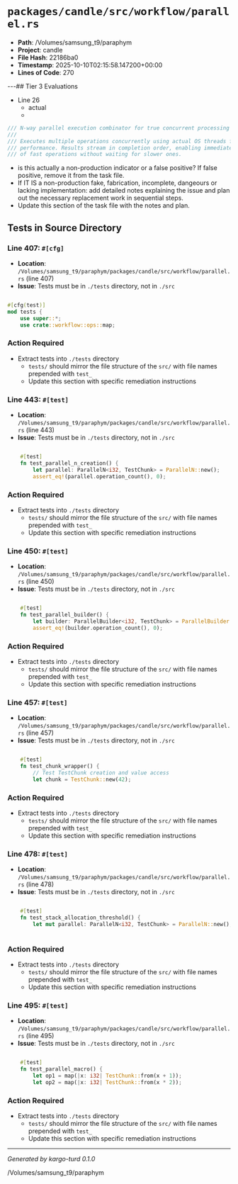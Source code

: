 # `packages/candle/src/workflow/parallel.rs`

- **Path**: /Volumes/samsung_t9/paraphym
- **Project**: candle
- **File Hash**: 22186ba0  
- **Timestamp**: 2025-10-10T02:15:58.147200+00:00  
- **Lines of Code**: 270

---## Tier 3 Evaluations


- Line 26
  - actual
  - 

```rust
/// N-way parallel execution combinator for true concurrent processing
///
/// Executes multiple operations concurrently using actual OS threads for maximum
/// performance. Results stream in completion order, enabling immediate processing
/// of fast operations without waiting for slower ones.
```

- is this actually a non-production indicator or a false positive? If false positive, remove it from the task file.
- If IT IS a non-production fake, fabrication, incomplete, dangeours or lacking implementation: add detailed notes explaining the issue and plan out the necessary replacement work in sequential steps. 
- Update this section of the task file with the notes and plan.

## Tests in Source Directory


### Line 407: `#[cfg]`

- **Location**: `/Volumes/samsung_t9/paraphym/packages/candle/src/workflow/parallel.rs` (line 407)
- **Issue**: Tests must be in `./tests` directory, not in `./src`

```rust

#[cfg(test)]
mod tests {
    use super::*;
    use crate::workflow::ops::map;
```

### Action Required

- Extract tests into `./tests` directory
  - `tests/` should mirror the file structure of the `src/` with file names prepended with `test_`
  - Update this section with specific remediation instructions
  


### Line 443: `#[test]`

- **Location**: `/Volumes/samsung_t9/paraphym/packages/candle/src/workflow/parallel.rs` (line 443)
- **Issue**: Tests must be in `./tests` directory, not in `./src`

```rust

    #[test]
    fn test_parallel_n_creation() {
        let parallel: ParallelN<i32, TestChunk> = ParallelN::new();
        assert_eq!(parallel.operation_count(), 0);
```

### Action Required

- Extract tests into `./tests` directory
  - `tests/` should mirror the file structure of the `src/` with file names prepended with `test_`
  - Update this section with specific remediation instructions
  


### Line 450: `#[test]`

- **Location**: `/Volumes/samsung_t9/paraphym/packages/candle/src/workflow/parallel.rs` (line 450)
- **Issue**: Tests must be in `./tests` directory, not in `./src`

```rust

    #[test]
    fn test_parallel_builder() {
        let builder: ParallelBuilder<i32, TestChunk> = ParallelBuilder::new();
        assert_eq!(builder.operation_count(), 0);
```

### Action Required

- Extract tests into `./tests` directory
  - `tests/` should mirror the file structure of the `src/` with file names prepended with `test_`
  - Update this section with specific remediation instructions
  


### Line 457: `#[test]`

- **Location**: `/Volumes/samsung_t9/paraphym/packages/candle/src/workflow/parallel.rs` (line 457)
- **Issue**: Tests must be in `./tests` directory, not in `./src`

```rust

    #[test]
    fn test_chunk_wrapper() {
        // Test TestChunk creation and value access
        let chunk = TestChunk::new(42);
```

### Action Required

- Extract tests into `./tests` directory
  - `tests/` should mirror the file structure of the `src/` with file names prepended with `test_`
  - Update this section with specific remediation instructions
  


### Line 478: `#[test]`

- **Location**: `/Volumes/samsung_t9/paraphym/packages/candle/src/workflow/parallel.rs` (line 478)
- **Issue**: Tests must be in `./tests` directory, not in `./src`

```rust

    #[test]
    fn test_stack_allocation_threshold() {
        let mut parallel: ParallelN<i32, TestChunk> = ParallelN::new();
        
```

### Action Required

- Extract tests into `./tests` directory
  - `tests/` should mirror the file structure of the `src/` with file names prepended with `test_`
  - Update this section with specific remediation instructions
  


### Line 495: `#[test]`

- **Location**: `/Volumes/samsung_t9/paraphym/packages/candle/src/workflow/parallel.rs` (line 495)
- **Issue**: Tests must be in `./tests` directory, not in `./src`

```rust

    #[test]
    fn test_parallel_macro() {
        let op1 = map(|x: i32| TestChunk::from(x + 1));
        let op2 = map(|x: i32| TestChunk::from(x * 2));
```

### Action Required

- Extract tests into `./tests` directory
  - `tests/` should mirror the file structure of the `src/` with file names prepended with `test_`
  - Update this section with specific remediation instructions
  

---

*Generated by kargo-turd 0.1.0*

/Volumes/samsung_t9/paraphym